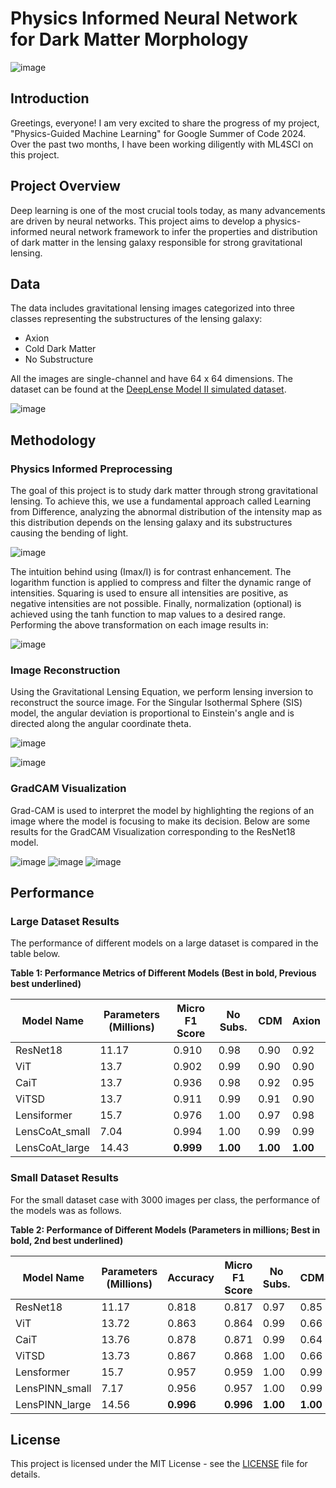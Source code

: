 # Physics Informed Neural Network for Dark Matter Morphology

![image](https://github.com/user-attachments/assets/4c2f33d4-8ba2-46bc-83b9-eef6364b0cc4)


## Introduction

Greetings, everyone! I am very excited to share the progress of my project, "Physics-Guided Machine Learning" for Google Summer of Code 2024. Over the past two months, I have been working diligently with ML4SCI on this project.

## Project Overview

Deep learning is one of the most crucial tools today, as many advancements are driven by neural networks. This project aims to develop a physics-informed neural network framework to infer the properties and distribution of dark matter in the lensing galaxy responsible for strong gravitational lensing.

## Data

The data includes gravitational lensing images categorized into three classes representing the substructures of the lensing galaxy:
- Axion
- Cold Dark Matter
- No Substructure

All the images are single-channel and have 64 x 64 dimensions. The dataset can be found at the [DeepLense Model II simulated dataset](https://github.com/mwt5345/DeepLenseSim/tree/main/Model_II).

![image](https://github.com/user-attachments/assets/72ae3445-e491-4b10-bfd0-dd16ae931b8e)


## Methodology

### Physics Informed Preprocessing

The goal of this project is to study dark matter through strong gravitational lensing. To achieve this, we use a fundamental approach called Learning from Difference, analyzing the abnormal distribution of the intensity map as this distribution depends on the lensing galaxy and its substructures causing the bending of light.

![image](https://github.com/user-attachments/assets/0e6279d2-db08-41c3-afc8-3d73da441e2d)

The intuition behind using (Imax/I) is for contrast enhancement. The logarithm function is applied to compress and filter the dynamic range of intensities. Squaring is used to ensure all intensities are positive, as negative intensities are not possible. Finally, normalization (optional) is achieved using the tanh function to map values to a desired range. Performing the above transformation on each image results in:

![image](https://github.com/user-attachments/assets/ba01b771-fec1-4493-98b0-8709ed60eab5)

### Image Reconstruction

Using the Gravitational Lensing Equation, we perform lensing inversion to reconstruct the source image. For the Singular Isothermal Sphere (SIS) model, the angular deviation is proportional to Einstein's angle and is directed along the angular coordinate theta.

![image](https://github.com/user-attachments/assets/cb41845e-4888-428a-8e66-fc764ea8967b)

![image](https://github.com/user-attachments/assets/ed66b40f-26c5-4038-94a2-8058f671984c)

### GradCAM Visualization

Grad-CAM is used to interpret the model by highlighting the regions of an image where the model is focusing to make its decision. Below are some results for the GradCAM Visualization corresponding to the ResNet18 model.

![image](https://github.com/user-attachments/assets/91924180-b121-4723-9da9-9834cd7a8606)
![image](https://github.com/user-attachments/assets/3a963852-7837-4243-a6df-7ad9e584f676)
![image](https://github.com/user-attachments/assets/f15e6b51-d738-4a64-acad-65a71c0d810c)

## Performance

### Large Dataset Results
The performance of different models on a large dataset is compared in the table below.

**Table 1: Performance Metrics of Different Models (Best in bold, Previous best underlined)**

| Model Name        | Parameters (Millions) | Micro F1 Score | No Subs. | CDM  | Axion |
|-------------------|-----------------------|----------------|---------------|----------|------|
| ResNet18          | 11.17                 | 0.910          | 0.98          | 0.90     | 0.92 |       
| ViT               | 13.7                  | 0.902          | 0.99          | 0.90     | 0.90 |       
| CaiT              | 13.7                  | 0.936          | 0.98          | 0.92     | 0.95 |       
| ViTSD             | 13.7                  | 0.911          | 0.99          | 0.91     | 0.90 |       
| Lensiformer       | 15.7                  | 0.976          | 1.00          | 0.97     | 0.98 |       
| LensCoAt_small    | 7.04                  | 0.994          | 1.00          | 0.99     | 0.99 |       
| LensCoAt_large    | 14.43                 | **0.999**      | **1.00**      | **1.00** | **1.00** |

### Small Dataset Results
For the small dataset case with 3000 images per class, the performance of the models was as follows.

**Table 2: Performance of Different Models (Parameters in millions; Best in bold, 2nd best underlined)**

| Model Name        | Parameters (Millions) | Accuracy | Micro F1 Score | No Subs. | CDM  | Axion |
|-------------------|-----------------------|----------|----------------|---------------|----------|------|
| ResNet18          | 11.17                 | 0.818    | 0.817          | 0.97          | 0.85     | 0.95 |       
| ViT               | 13.72                 | 0.863    | 0.864          | 0.99          | 0.66     | 0.96 |       
| CaiT              | 13.76                 | 0.878    | 0.871          | 0.99          | 0.64     | 0.96 |       
| ViTSD             | 13.73                 | 0.867    | 0.868          | 1.00          | 0.66     | 0.97 |       
| Lensformer        | 15.7                  | 0.957    | 0.959          | 1.00          | 0.99     | 0.99 |       
| LensPINN_small    | 7.17                  | 0.956    | 0.957          | 1.00          | 0.99     | 0.99 |       
| LensPINN_large    | 14.56                 | **0.996** | **0.996**      | **1.00**      | **1.00** | **1.00** |



## License

This project is licensed under the MIT License - see the [LICENSE](LICENSE) file for details.
